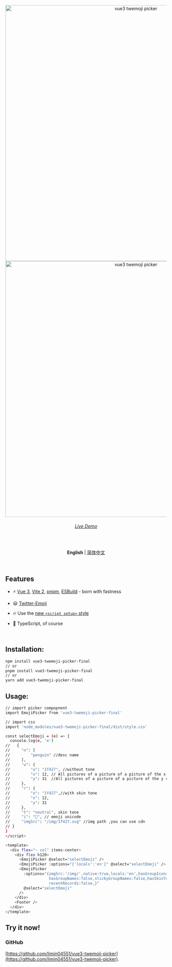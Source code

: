 <p align='center'>

  <img src='https://s1.ax1x.com/2022/05/24/XPBPIO.png' alt='vue3 twemoji picker' width='800'/>
  <img src='https://s1.ax1x.com/2022/05/24/XPBZQA.png' alt='vue3 twemoji picker' width='800'/>
</p>

<h6 align='center'>
<a href="https://vue3-twemoji-picker.netlify.app/">Live Demo</a>
</h6>

<br>

<p align='center'>
<b>English</b> | <a href="https://github.com/limin04551/vue3-twemoji-picker/blob/main/README.zh-CN.md">简体中文</a>
<!-- Contributors: Thanks for geting interested, however we DON'T accept new transitions to the README, thanks. -->
</p>
<br>

## Features

- ⚡️ [Vue 3](https://github.com/vuejs/vue-next), [Vite 2](https://github.com/vitejs/vite), [pnpm](https://pnpm.js.org/), [ESBuild](https://github.com/evanw/esbuild) - born with fastness

- 😃 [Twitter-Emoji](https://github.com/twitter/twemoji)

- 🔥 Use the [new `<script setup>` style](https://github.com/vuejs/rfcs/pull/227)

- 🦾 TypeScript, of course
<br>

## Installation:
```bash
npm install vue3-twemoji-picker-final
// or
pnpm install vue3-twemoji-picker-final
// or
yarn add vue3-twemoji-picker-final
```

## Usage:
```bash
// import picker compopnent
import EmojiPicker from 'vue3-twemoji-picker-final'

// import css
import 'node_modules/vue3-twemoji-picker-final/dist/style.css'

const selectEmoji = (e) => {
  console.log(e, 'e')
//   {
//     "n": [
//         "penguin" //desc name
//     ],
//     "u": {
//         "u": "1f427", //without tone
//         "x": 12, // All pictures of a picture of a picture of the x coordinates
//         "y": 31  //All pictures of a picture of a picture of the y coordinates
//     },
//     "r": {
//         "u": "1f427",//with skin tone
//         "x": 12,
//         "y": 31
//     },
//     "t": "neutral", skin tone
//     "i": "🐧", // emoji unicode
//     "imgSrc": "/img/1f427.svg" //img path ,you can use cdn
// }
}
</script>

<template>
  <div flex="~ col" items-center>
    <div flex h120>
      <EmojiPicker @select="selectEmoji" />
      <EmojiPicker :options="{'locals':'en'}" @select="selectEmoji" />
      <EmojiPicker
        :options="{imgSrc:'/img/',native:true,locals:'en',hasGroupIcons:true,hasSearch:false,
                   hasGroupNames:false,stickyGroupNames:false,hasSkinTones:false,
                   recentRecords:false,}"
        @select="selectEmoji"
      />
    </div>
    <Footer />
  </div>
</template>

```


## Try it now!

### GitHub 

[https://github.com/limin04551/vue3-twemoji-picker](https://github.com/limin04551/vue3-twemoji-picker).




